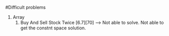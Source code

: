 #Difficult problems
1. Array
	1. Buy And Sell Stock Twice [6.7][70] --> Not able to solve. Not able to get the constnt space solution.
